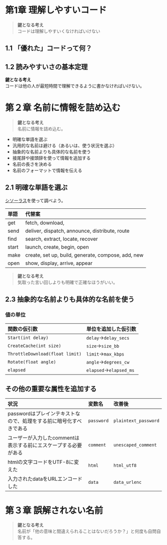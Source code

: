 # 第1章 理解しやすいコード
> **鍵となる考え**<br>
> コードは理解しやすいくなければいけない

## 1.1 「優れた」コードって何？

## 1.2 読みやすいさの基本定理
**鍵となる考え**<br>
コードは他の人が最短時間で理解できるように書かなければいけない。

# 第２章 名前に情報を詰め込む

> **鍵となる考え**<br>
> 名前に情報を詰め込む。

- 明確な単語を選ぶ
- 汎用的な名前は避ける（あるいは、使う状況を選ぶ）
- 抽象的な名前よりも具体的な名前を使う
- 接尾辞や接頭辞を使って情報を追加する
- 名前の長さを決める
- 名前のフォーマットで情報を伝える

## 2.1 明確な単語を選ぶ
[シソーラス](https://www.collinsdictionary.com/jp/dictionary/english-thesaurus)を使って調べよう。

|単語|代替案|
|:-|:-|
|get|fetch, download,|
|send|deliver, dispatch, announce, distribute, route|
|find|search, extract, locate, recover|
|start|launch, create, begin, open|
|make|create, set up, build, generate, compose, add, new|
|open|show, display, arrive, appear|

> **鍵となる考え**<br>
> 気取った言い回しよりも明確で正確なほうがいい。

## 2.3 抽象的な名前よりも具体的な名前を使う
### 値の単位

|関数の仮引数|単位を追加した仮引数|
|:-|:-|
|`Start(int delay)`|`delay`→`delay_secs`|
|`CreateCache(int size)`|`size`→`size_bb`|
|`ThrottleDownload(float limit)`|`limit`→`max_kbps`|
|`Rotate(float angle)`|`angle`→`degrees_cw`|
|`elapsed`|`elapsed`→`elapsed_ms`|

## その他の重要な属性を追加する
|状況|変数名|改善後|
|:-|:-|:-|
|passwordはプレインテキストなので、処理をする前に暗号化すべきである|`password`|`plaintext_password`|
|ユーザーが入力したcommentは表示する前にエスケープする必要がある|`comment`|`unescaped_comment`|
|htmlの文字コードをUTF-8に変えた|`html`|`html_utf8`|
|入力されたdataをURLエンコードした|`data`|`data_urlenc`|

# 第３章 誤解されない名前
> **鍵となる考え**<br>
> 名前が「他の意味と間違えられることはないだろうか？」と何度も自問自答する。


